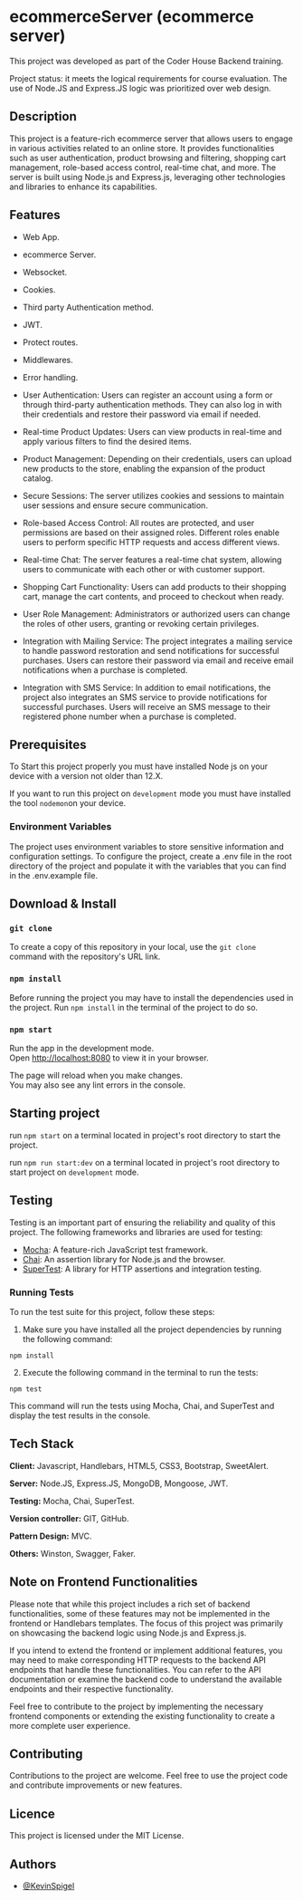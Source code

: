 # ecommerceServer (ecommerce server)

This project was developed as part of the Coder House Backend training.

Project status: it meets the logical requirements for course evaluation.
The use of Node.JS and Express.JS logic was prioritized over web design.

## Description

This project is a feature-rich ecommerce server that allows users to engage in various activities related to an online store. It provides functionalities such as user authentication, product browsing and filtering, shopping cart management, role-based access control, real-time chat, and more. The server is built using Node.js and Express.js, leveraging other technologies and libraries to enhance its capabilities.

## Features

- Web App.
- ecommerce Server.
- Websocket.
- Cookies.
- Third party Authentication method.
- JWT.
- Protect routes.
- Middlewares.
- Error handling.

- User Authentication: Users can register an account using a form or through third-party authentication methods. They can also log in with their credentials and restore their password via email if needed.
- Real-time Product Updates: Users can view products in real-time and apply various filters to find the desired items.
- Product Management: Depending on their credentials, users can upload new products to the store, enabling the expansion of the product catalog.
- Secure Sessions: The server utilizes cookies and sessions to maintain user sessions and ensure secure communication.
- Role-based Access Control: All routes are protected, and user permissions are based on their assigned roles. Different roles enable users to perform specific HTTP requests and access different views.
- Real-time Chat: The server features a real-time chat system, allowing users to communicate with each other or with customer support.
- Shopping Cart Functionality: Users can add products to their shopping cart, manage the cart contents, and proceed to checkout when ready.
- User Role Management: Administrators or authorized users can change the roles of other users, granting or revoking certain privileges.
- Integration with Mailing Service: The project integrates a mailing service to handle password restoration and send notifications for successful purchases. Users can restore their password via email and receive email notifications when a purchase is completed.
- Integration with SMS Service: In addition to email notifications, the project also integrates an SMS service to provide notifications for successful purchases. Users will receive an SMS message to their registered phone number when a purchase is completed.

## Prerequisites

To Start this project properly you must have installed Node js on your device with a version not older than 12.X.

If you want to run this project on `development` mode you must have installed the tool `nodemon`on your device.

### Environment Variables

The project uses environment variables to store sensitive information and configuration settings. To configure the project, create a .env file in the root directory of the project and populate it with the variables that you can find in the .env.example file.

## Download & Install

### `git clone`

To create a copy of this repository in your local, use the `git clone` command with the repository's URL link.

### `npm install`

Before running the project you may have to install the dependencies used in the project.
Run `npm install` in the terminal of the project to do so.

### `npm start`

Run the app in the development mode.\
Open [http://localhost:8080](http://localhost:8080) to view it in your browser.

The page will reload when you make changes.\
You may also see any lint errors in the console.

## Starting project

run `npm start` on a terminal located in project's root directory to start the project.

run `npm run start:dev` on a terminal located in project's root directory to start project on `development` mode.

## Testing

Testing is an important part of ensuring the reliability and quality of this project. The following frameworks and libraries are used for testing:

- [Mocha](https://mochajs.org/): A feature-rich JavaScript test framework.
- [Chai](https://chaijs.com/): An assertion library for Node.js and the browser.
- [SuperTest](https://github.com/visionmedia/supertest): A library for HTTP assertions and integration testing.

### Running Tests

To run the test suite for this project, follow these steps:

1. Make sure you have installed all the project dependencies by running the following command:

`npm install`

2. Execute the following command in the terminal to run the tests:

`npm test`

This command will run the tests using Mocha, Chai, and SuperTest and display the test results in the console.

## Tech Stack

**Client:** Javascript, Handlebars, HTML5, CSS3, Bootstrap, SweetAlert.

**Server:** Node.JS, Express.JS, MongoDB, Mongoose, JWT.

**Testing:** Mocha, Chai, SuperTest.

**Version controller:** GIT, GitHub.

**Pattern Design:** MVC.

**Others:** Winston, Swagger, Faker.

## Note on Frontend Functionalities

Please note that while this project includes a rich set of backend functionalities, some of these features may not be implemented in the frontend or Handlebars templates. The focus of this project was primarily on showcasing the backend logic using Node.js and Express.js.

If you intend to extend the frontend or implement additional features, you may need to make corresponding HTTP requests to the backend API endpoints that handle these functionalities. You can refer to the API documentation or examine the backend code to understand the available endpoints and their respective functionality.

Feel free to contribute to the project by implementing the necessary frontend components or extending the existing functionality to create a more complete user experience.

## Contributing

Contributions to the project are welcome. Feel free to use the project code and contribute improvements or new features.

## Licence

This project is licensed under the MIT License.

## Authors

- [@KevinSpigel](https://github.com/KevinSpigel)
